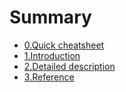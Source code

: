 # Summary

* [0.Quick cheatsheet](README.md)
* [1.Introduction](1_Introduction.md)
* [2.Detailed description](2_detailed_description.md)
* [3.Reference](3_reference.md)

